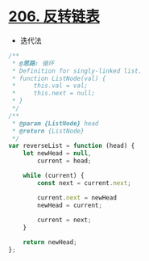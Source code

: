 # [206. 反转链表](https://leetcode-cn.com/problems/reverse-linked-list/)

- 迭代法

```javascript
/**
 * @思路: 循环
 * Definition for singly-linked list.
 * function ListNode(val) {
 *     this.val = val;
 *     this.next = null;
 * }
 */
/**
 * @param {ListNode} head
 * @return {ListNode}
 */
var reverseList = function (head) {
    let newHead = null,
        current = head;

    while (current) {
        const next = current.next;

        current.next = newHead
        newHead = current;
        
        current = next;
    }

    return newHead;
};
```
